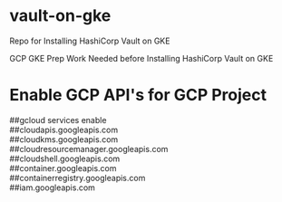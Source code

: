 # vault-on-gke
Repo for Installing HashiCorp Vault on GKE

GCP GKE Prep Work Needed before Installing HashiCorp Vault on GKE

# Enable GCP API's for GCP Project

##gcloud services enable \
##cloudapis.googleapis.com \
##cloudkms.googleapis.com \
##cloudresourcemanager.googleapis.com \
##cloudshell.googleapis.com \
##container.googleapis.com \
##containerregistry.googleapis.com \
##iam.googleapis.com

